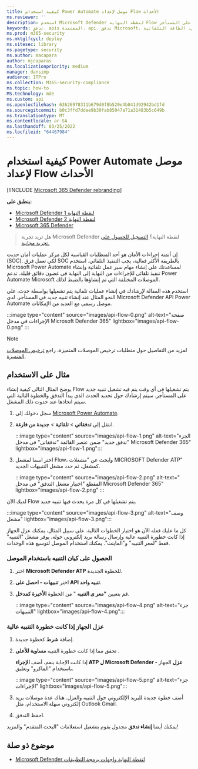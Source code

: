 ```yaml
---
title: كيفية استخدام Power Automate موصل لإعداد Flow الأحداث
ms.reviewer: ''
description: استخدم Microsoft Defender لنقطة النهاية Flow موصل لإنشاء تدفق سيتم تشغيله في أي وقت يقع فيه حدث جديد على المستأجر.
keywords: تدفق، apis المعتمدة، api، تدفق Microsoft، الاستعلام، التنفيذ التلقائي، الطاقة التلقائية
ms.prod: m365-security
ms.mktglfcycl: deploy
ms.sitesec: library
ms.pagetype: security
ms.author: macapara
author: mjcaparas
ms.localizationpriority: medium
manager: dansimp
audience: ITPro
ms.collection: M365-security-compliance
ms.topic: how-to
MS.technology: mde
ms.custom: api
ms.openlocfilehash: 63626978311b679d0f8b520e4b041d92942bd1fd
ms.sourcegitcommit: b0c3ffd7ddee9b30fab85047a71a31483b5c649b
ms.translationtype: MT
ms.contentlocale: ar-SA
ms.lasthandoff: 03/25/2022
ms.locfileid: "64467984"
---
```

# <a name="how-to-use-power-automate-connector-to-set-up-a-flow-for-events"></a>كيفية استخدام Power Automate موصل لإعداد Flow الأحداث

[!INCLUDE [Microsoft 365 Defender rebranding](../../includes/microsoft-defender.md)]

**ينطبق على:**
- [Microsoft Defender لنقطة النهاية 1](https://go.microsoft.com/fwlink/p/?linkid=2154037)
- [Microsoft Defender لنقطة النهاية 2](https://go.microsoft.com/fwlink/p/?linkid=2154037)
- [Microsoft 365 Defender](https://go.microsoft.com/fwlink/?linkid=2118804)

> هل تريد تجربة Microsoft Defender لنقطة النهاية؟ [التسجيل للحصول على تجربة مجانية.](https://signup.microsoft.com/create-account/signup?products=7f379fee-c4f9-4278-b0a1-e4c8c2fcdf7e&ru=https://aka.ms/MDEp2OpenTrial?ocid=docs-wdatp-exposedapis-abovefoldlink)

إن أتمتة إجراءات الأمان هو أحد المتطلبات القياسية لكل مركز عمليات أمان حديث (SOC). لكي تعمل فرق SOC بالطريقة الأكثر فعالية، يجب التنفيذ التلقائي. استخدم Microsoft Power Automate لمساعدتك على إنشاء مهام سير عمل تلقائية وإنشاء تنفيذ تلقائي للإجراءات من النهاية إلى النهاية في غضون دقائق قليلة. تدعم Power Automate Microsoft الموصلات المختلفة التي تم إنشاؤها بالضبط لذلك.  

استخدم هذه المقالة لإرشادك في إنشاء عمليات تلقائية يتم تشغيلها بواسطة حدث، على النحو المثال عند إنشاء تنبيه جديد في المستأجر. لدى Microsoft Defender API Power Automate موصل رسمي مع العديد من الإمكانات. 

:::image type="content" source="images/api-flow-0.png" alt-text="صفحة الإجراءات في مدخل Microsoft Defender 365" lightbox="images/api-flow-0.png" :::

> [!NOTE]
> لمزيد من التفاصيل حول متطلبات ترخيص الموصلات المتميزة، راجع [ترخيص الموصلات المتميزة](/power-automate/triggers-introduction#licensing-for-premium-connectors).

## <a name="usage-example"></a>مثال على الاستخدام

يوضح المثال التالي كيفية إنشاء Flow يتم تشغيلها في أي وقت يتم فيه تشغيل تنبيه جديد على المستأجر. سيتم إرشادك حول تحديد الحدث الذي يبدأ التدفق والخطوة التالية التي سيتم اتخاذها عند حدوث ذلك المشغل.  

1. سجل دخولك إلى [Microsoft Power Automate](https://flow.microsoft.com).

2. انتقل إلى **تدفقاتي** \> **تلقائية** \> **جديدة من فارغة**.

    :::image type="content" source="images/api-flow-1.png" alt-text="الجزء &quot;تدفق جديد&quot; ضمن عنصر القائمة &quot;تدفقاتي&quot; في مدخل Microsoft Defender 365" lightbox="images/api-flow-1.png":::

3. اختر اسما لمشغل Flow، وابحث عن "مشغلات MICROSOFT Defender ATP" كمشغل، ثم حدد مشغل التنبيهات الجديد.

    :::image type="content" source="images/api-flow-2.png" alt-text=" المقطع &quot;اختيار مشغل التدفق&quot; في مدخل Microsoft Defender 365" lightbox="images/api-flow-2.png" :::

لديك الآن Flow يتم تشغيلها في كل مرة يحدث فيها تنبيه جديد.

:::image type="content" source="images/api-flow-3.png" alt-text="وصف مشغل" lightbox="images/api-flow-3.png":::

كل ما عليك فعله الآن هو اختيار الخطوات التالية.
على سبيل المثال، يمكنك عزل الجهاز إذا كانت خطورة التنبيه عالية وإرسال رسالة بريد إلكتروني حوله.
يوفر مشغل "التنبيه" فقط "لمعر التنبيه" و"الماينت". يمكنك استخدام الموصل لتوسيع هذه الوحدات.

### <a name="get-the-alert-entity-using-the-connector"></a>الحصول على كيان التنبيه باستخدام الموصل

1. اختر **Microsoft Defender ATP** للخطوة الجديدة.

2. اختر **تنبيهات - احصل على API تنبيه واحد**.

3. قم بتعيين **"معر ى التنبيه** " من الخطوة **الأخيرة كمدخل**.

    :::image type="content" source="images/api-flow-4.png" alt-text="جزء التنبيهات"  lightbox="images/api-flow-4.png":::

### <a name="isolate-the-device-if-the-alerts-severity-is-high"></a>عزل الجهاز إذا كانت خطورة التنبيه عالية

1. إضافة **شرط** كخطوة جديدة.

2. تحقق مما إذا كانت خطورة التنبيه **مساوية للأعلى** .

   إذا كانت الإجابة بنعم، أضف **الإجراء ATP ل Microsoft Defender - عزل** الجهاز باستخدام "الماكرو" وتعليق.

    :::image type="content" source="images/api-flow-5.png" alt-text="جزء الإجراءات"  lightbox="images/api-flow-5.png":::

3. أضف خطوة جديدة للبريد الإلكتروني حول التنبيه والعزل. هناك عدة موصلات بريد إلكتروني سهلة الاستخدام، مثل Outlook Gmail.

4. احفظ التدفق.

يمكنك أيضا **إنشاء تدفق** مجدول يقوم بتشغيل استعلامات "البحث المتقدم" والمزيد!

## <a name="related-topic"></a>موضوع ذو صلة
- [Microsoft Defender لنقطة النهاية واجهات برمجة التطبيقات](apis-intro.md)
